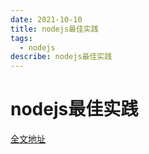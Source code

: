 ```yaml
---
date: 2021-10-10
title: nodejs最佳实践
tags:
  - nodejs
describe: nodejs最佳实践
---
```


# nodejs最佳实践

[全文地址](https://github.com/goldbergyoni/nodebestpractices/blob/master/README.chinese.md)